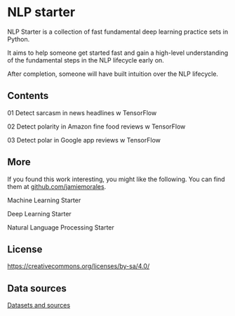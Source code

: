 # NLP starter

NLP Starter is a collection of fast fundamental deep learning practice sets in Python.

It aims to help someone get started fast and gain a high-level understanding of the fundamental steps in the NLP lifecycle early on.

After completion, someone will have built intuition over the NLP lifecycle. 


## Contents

01 Detect sarcasm in news headlines w TensorFlow

02 Detect polarity in Amazon fine food reviews w TensorFlow

03 Detect polar in Google app reviews w TensorFlow



## More

If you found this work interesting, you might like the following. You can find them at [github.com/jamiemorales](https://github.com/jamiemorales).

Machine Learning Starter

Deep Learning Starter

Natural Language Processing Starter



## License

https://creativecommons.org/licenses/by-sa/4.0/



## Data sources

[Datasets and sources](https://github.com/jamiemorales/project-deep-learning-starter/blob/master/00-Datasets/Data%20sources.txt)
